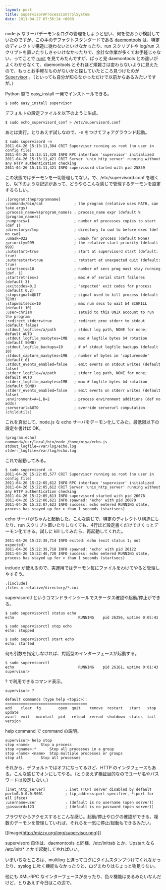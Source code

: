 ```yaml
---
layout: post
title: SupervisorAProcessControlSystem
date: 2011-04-27 07:56:24 +0900
---
```

node.js なサーバデーモン＆ログの管理をしようと思い、何を使おうか検討していたのですが、この手のデファクトスタンダードである [daemontools](http://cr.yp.to/daemontools.html) は、特定のディレクトリ構造に従わないといけなかったり、run スクリプトや log/run スクリプトを置いたりしきゃいけなかったりで、余計な作業が多くてお手軽じゃない、ってことで [runit](http://smarden.org/runit/) を見てみたんですが、ぱっと見 daemontools との違いがよくわからなくて、daemontools とそれほど煩雑さは変わらないように見えたので、もっとお手軽なものがないかと探していたところ見つけたのが [Supervisor](http://supervisord.org/) 。（といっても自分が知らなかっただけで以前からあるみたいですが。）

Python 製で easy_install 一発でインストールできる。

	
	$ sudo easy_install supervisor  
	

デフォルトの設定ファイルを以下のように生成。

	
	$ sudo echo_supervisord_conf > /etc/supervisord.conf
	

あとは実行。とりあえず試しなので、-n をつけてフォアグラウンド起動。

	
	$ sudo supervisord -n
	2011-04-26 15:13:11,384 CRIT Supervisor running as root (no user in config file)
	2011-04-26 15:13:11,420 INFO RPC interface 'supervisor' initialized
	2011-04-26 15:13:11,421 CRIT Server 'unix_http_server' running without any HTTP authentication checking
	2011-04-26 15:13:11,421 INFO supervisord started with pid 25859
	

この状態ではデーモンを一切管理してない。で、/etc/supervisord.conf を覗くと、以下のような記述があって、どうやらこんな感じで管理するデーモンを設定するらしい。

	
	;[program:theprogramname]
	;command=/bin/cat              ; the program (relative uses PATH, can take args)
	;process_name=%(program_name)s ; process_name expr (default %(program_name)s)
	;numprocs=1                    ; number of processes copies to start (def 1)
	;directory=/tmp                ; directory to cwd to before exec (def no cwd)
	;umask=022                     ; umask for process (default None)
	;priority=999                  ; the relative start priority (default 999)
	;autostart=true                ; start at supervisord start (default: true)
	;autorestart=true              ; retstart at unexpected quit (default: true)
	;startsecs=10                  ; number of secs prog must stay running (def. 1)
	;startretries=3                ; max # of serial start failures (default 3)
	;exitcodes=0,2                 ; 'expected' exit codes for process (default 0,2)
	;stopsignal=QUIT               ; signal used to kill process (default TERM)
	;stopwaitsecs=10               ; max num secs to wait b4 SIGKILL (default 10)
	;user=chrism                   ; setuid to this UNIX account to run the program
	;redirect_stderr=true          ; redirect proc stderr to stdout (default false)
	;stdout_logfile=/a/path        ; stdout log path, NONE for none; default AUTO
	;stdout_logfile_maxbytes=1MB   ; max # logfile bytes b4 rotation (default 50MB)
	;stdout_logfile_backups=10     ; # of stdout logfile backups (default 10)
	;stdout_capture_maxbytes=1MB   ; number of bytes in 'capturemode' (default 0)
	;stdout_events_enabled=false   ; emit events on stdout writes (default false)
	;stderr_logfile=/a/path        ; stderr log path, NONE for none; default AUTO
	;stderr_logfile_maxbytes=1MB   ; max # logfile bytes b4 rotation (default 50MB)
	;stderr_events_enabled=false   ; emit events on stderr writes (default false)
	;environment=A=1,B=2           ; process environment additions (def no adds)
	;serverurl=AUTO                ; override serverurl computation (childutils)
	

これを真似して、node.js な echo サーバをデーモン化してみた。最低限以下の設定を書けば OK。

	
	[program:echo]
	command=/usr/local/bin/node /home/miya/echo.js
	stdout_logfile=/var/log/echo.log
	stderr_logfile=/var/log/echo.log
	

これで起動してみる。

	
	$ sudo supervisord -n
	2011-04-26 15:22:05,577 CRIT Supervisor running as root (no user in config file)
	2011-04-26 15:22:05,612 INFO RPC interface 'supervisor' initialized
	2011-04-26 15:22:05,612 CRIT Server 'unix_http_server' running without any HTTP authentication checking
	2011-04-26 15:22:05,613 INFO supervisord started with pid 26078
	2011-04-26 15:22:06,621 INFO spawned: 'echo' with pid 26079
	2011-04-26 15:22:07,623 INFO success: echo entered RUNNING state, process has stayed up for > than 1 seconds (startsecs)
	

echo サーバがちゃんと起動した。こんな感じで、特定のディレクトリ構造にしたり、run スクリプト置いたりしなくても、4行ほど設定書くだけでさくっとデーモン化できる。試しに kill してみたら、再起動してくれた。

	
	2011-04-26 15:22:38,714 INFO exited: echo (exit status 1; not expected)
	2011-04-26 15:22:39,718 INFO spawned: 'echo' with pid 26122
	2011-04-26 15:22:40,720 INFO success: echo entered RUNNING state, process has stayed up for > than 1 seconds (startsecs)
	

include が使えるので、実運用ではデーモン毎にファイルをわけてやると管理しやすそう。

	
	;[include]
	;files = relative/directory/*.ini
	

supervisorctl というコマンドラインツールでステータス確認や起動/停止ができる。

	
	$ sudo supervisorctl status echo
	echo                             RUNNING    pid 26256, uptime 0:05:41
	
	$ sudo supervisorctl stop echo
	echo: stopped
	
	$ sudo supervisorctl start echo
	echo: started
	

何も引数を指定しなければ、対話型のインターフェースが起動する。

	
	$ sudo supervisorctl
	echo                             RUNNING    pid 26161, uptime 0:01:43
	supervisor> 
	

? で利用できるコマンド表示。

	
	supervisor> ?
	
	default commands (type help <topic>):
	=====================================
	add    clear  fg        open  quit    remove  restart   start   stop  update 
	avail  exit   maintail  pid   reload  reread  shutdown  status  tail  version
	

help command で command の説明。
	
	supervisor> help stop
	stop <name>		Stop a process
	stop <gname>:*		Stop all processes in a group
	stop <name> <name>	Stop multiple processes or groups
	stop all		Stop all processes
	

それから、デフォルトではオフになってるけど、HTTP のインタフェースもある。こんな感じでオンにしてやる。（とりあえず検証目的なのでユーザ名やパスワードは設定しない。）

	
	[inet_http_server]         ; inet (TCP) server disabled by default
	port=0.0.0.0:9001          ; (ip_address:port specifier, *:port for all iface)
	;username=user             ; (default is no username (open server))
	;password=123              ; (default is no password (open server))
	

ブラウザからアクセスするとこんな感じ。起動/停止やログの確認ができる。複数のデーモンを管理していれば、それらを一気に停止/起動もできるみたい。

[[Image(http://mizzy.org/img/supervisor.png)]]

supervisord 自体は、daemontools と同様、/etc/inittab とか、Upstart なら /etc/init/* とかで起動してやればいい。

いまいちなところは、multilog と違ってログにタイムスタンプつけてくれなかったり、syslog に吐く機能もなかったりと、ログまわりはちょっと物足りない。

他にも XML-RPC なインターフェースがあったり、色々機能はあるみたいなんだけど、とりあえず今日はこの辺で。
